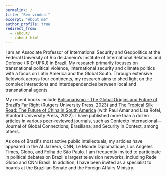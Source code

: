 ```yaml
---
permalink: /
title: "Bem-vindos!"
excerpt: "About me"
author_profile: true
redirect_from: 
  - /about/
  - /about.html
---
```



I am an Associate Professor of International Security and Geopolitics at the Federal University of Rio de Janeiro’s Institute of International Relations and Defense (IRID-UFRJ) in Brazil. My research primarily focuses on transnational political violence, international security and climate politics with a focus on Latin America and the Global South. Through extensive fieldwork across four continents, my research aims to shed light on the complex interactions and interdependencies between local and transnational agents.

My recent books include [Bolsonarismo - The Global Origins and Future of Brazil’s Far Right](https://www.rutgersuniversitypress.org/bolsonarismo/9781978838550/) (Rutgers University Press, 2023) and [The Tropical Silk Road: The Future of China in South America](https://www.sup.org/books/title/?id=34134) (with Paul Amar and Lisa Rofel, Stanford University Press, 2022). I have published more than a dozen articles in various peer-reviewed journals, such as Contexto Internacional—Journal of Global Connections; Brasiliana; and Security in Context, among others.

As one of Brazil's most active public intellectuals, my articles have appeared in the Al Jazeera, CNN, Le Monde Diplomatique, Los Angeles Times, Globo, and Folha de São Paulo. I am frequently invited to participate in political debates on Brazil's largest television networks, including Rede Globo and CNN Brasil. In addition, I have been invited as a specialist to boards at the Brazilian Senate and the Foreign Affairs Ministry.

